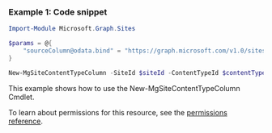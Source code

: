 ### Example 1: Code snippet

```powershellImport-Module Microsoft.Graph.Sites

$params = @{
	"sourceColumn@odata.bind" = "https://graph.microsoft.com/v1.0/sites/root/columns/99ddcf45-e2f7-4f17-82b0-6fba34445103"
}

New-MgSiteContentTypeColumn -SiteId $siteId -ContentTypeId $contentTypeId -BodyParameter $params
```
This example shows how to use the New-MgSiteContentTypeColumn Cmdlet.
To learn about permissions for this resource, see the [permissions reference](/graph/permissions-reference).

